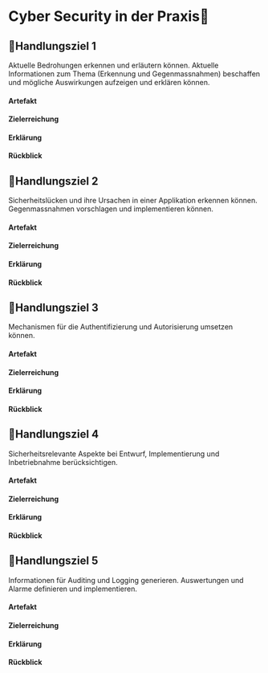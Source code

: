 # Cyber Security in der Praxis🤯

## 🎯Handlungsziel 1
Aktuelle Bedrohungen erkennen und erläutern können. Aktuelle Informationen zum Thema (Erkennung und Gegenmassnahmen) beschaffen und mögliche Auswirkungen aufzeigen und erklären können.

#### Artefakt

#### Zielerreichung

#### Erklärung

#### Rückblick


## 🎯Handlungsziel 2
Sicherheitslücken und ihre Ursachen in einer Applikation erkennen können. Gegenmassnahmen vorschlagen und implementieren können.

#### Artefakt

#### Zielerreichung

#### Erklärung

#### Rückblick


## 🎯Handlungsziel 3
Mechanismen für die Authentifizierung und Autorisierung umsetzen können.

#### Artefakt

#### Zielerreichung

#### Erklärung

#### Rückblick


## 🎯Handlungsziel 4
Sicherheitsrelevante Aspekte bei Entwurf, Implementierung und Inbetriebnahme berücksichtigen.

#### Artefakt

#### Zielerreichung

#### Erklärung

#### Rückblick


## 🎯Handlungsziel 5
Informationen für Auditing und Logging generieren. Auswertungen und Alarme definieren und implementieren.

#### Artefakt

#### Zielerreichung

#### Erklärung

#### Rückblick
